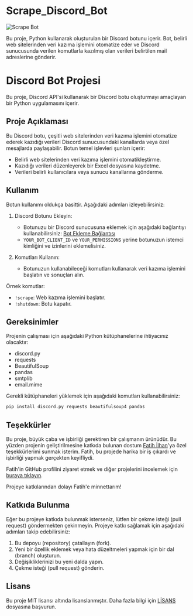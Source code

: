 # Scrape_Discord_Bot
![Scrape Bot](https://github.com/fatihilhan42/Scrape_Discord_Bot/assets/63750425/7731116e-d2f5-47f1-9559-2f86f7d69a5d)

Bu proje, Python kullanarak oluşturulan bir Discord botunu içerir. Bot, belirli web sitelerinden veri kazıma işlemini otomatize eder ve Discord sunucusunda verilen komutlarla kazılmış olan verileri belirtilen mail adreslerine gönderir. 

# Discord Bot Projesi

Bu proje, Discord API'si kullanarak bir Discord botu oluşturmayı amaçlayan bir Python uygulamasını içerir.

## Proje Açıklaması

Bu Discord botu, çeşitli web sitelerinden veri kazıma işlemini otomatize ederek kazıdığı verileri Discord sunucusundaki kanallarda veya özel mesajlarda paylaşabilir. Botun temel işlevleri şunları içerir:

- Belirli web sitelerinden veri kazıma işlemini otomatikleştirme.
- Kazıdığı verileri düzenleyerek bir Excel dosyasına kaydetme.
- Verileri belirli kullanıcılara veya sunucu kanallarına gönderme.

## Kullanım

Botun kullanımı oldukça basittir. Aşağıdaki adımları izleyebilirsiniz:

1. Discord Botunu Ekleyin:
   - Botunuzu bir Discord sunucusuna eklemek için aşağıdaki bağlantıyı kullanabilirsiniz: [Bot Ekleme Bağlantısı](https://discord.com/oauth2/authorize?client_id=YOUR_BOT_CLIENT_ID&scope=bot&permissions=YOUR_PERMISSIONS)
   - `YOUR_BOT_CLIENT_ID` ve `YOUR_PERMISSIONS` yerine botunuzun istemci kimliğini ve izinlerini eklemelisiniz.

2. Komutları Kullanın:
   - Botunuzun kullanabileceği komutları kullanarak veri kazıma işlemini başlatın ve sonuçları alın.

Örnek komutlar:
   - `!scrape`: Web kazıma işlemini başlatır.
   - `!shutdown`: Botu kapatır.

## Gereksinimler

Projenin çalışması için aşağıdaki Python kütüphanelerine ihtiyacınız olacaktır:

- discord.py
- requests
- BeautifulSoup
- pandas
- smtplib
- email.mime

Gerekli kütüphaneleri yüklemek için aşağıdaki komutları kullanabilirsiniz:

```python
pip install discord.py requests beautifulsoup4 pandas
```

## Teşekkürler

Bu proje, büyük çaba ve işbirliği gerektiren bir çalışmanın ürünüdür. Bu yüzden projenin geliştirilmesine katkıda bulunan dostum [Fatih İlhan](https://github.com/fatihilhan42)'ya özel teşekkürlerimi sunmak isterim. Fatih, bu projede harika bir iş çıkardı ve işbirliği yapmak gerçekten keyifliydi.

Fatih'in GitHub profilini ziyaret etmek ve diğer projelerini incelemek için [buraya tıklayın](https://github.com/fatihilhan42).

Projeye katkılarından dolayı Fatih'e minnettarım!


## Katkıda Bulunma

Eğer bu projeye katkıda bulunmak isterseniz, lütfen bir çekme isteği (pull request) göndermekten çekinmeyin. Projeye katkı sağlamak için aşağıdaki adımları takip edebilirsiniz:

1. Bu depoyu (repository) çatallayın (fork).
2. Yeni bir özellik eklemek veya hata düzeltmeleri yapmak için bir dal (branch) oluşturun.
3. Değişikliklerinizi bu yeni dalda yapın.
4. Çekme isteği (pull request) gönderin.

## Lisans

Bu proje MIT lisansı altında lisanslanmıştır. Daha fazla bilgi için [LİSANS](LICENSE) dosyasına başvurun.


